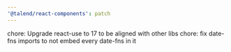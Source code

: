 ```yaml
---
'@talend/react-components': patch
---
```


chore: Upgrade react-use to 17 to be aligned with other libs
chore: fix date-fns imports to not embed every date-fns in it
